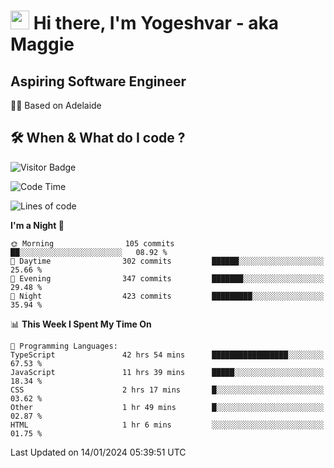 <h1><img src="https://emojis.slackmojis.com/emojis/images/1531849430/4246/blob-sunglasses.gif?1531849430" width="30"/> Hi there, I'm Yogeshvar - aka Maggie</h1>

## Aspiring Software Engineer
🏂🏻  Based on Adelaide 

## 🛠 When & What do I code ?  

![Visitor Badge](https://visitor-badge.feriirawann.repl.co?username=yogeshvar&repo=yogeshvar&label=Visitors&style=plastic&color=%23457BFF&contentType=svg)

<!--START_SECTION:waka-->
![Code Time](http://img.shields.io/badge/Code%20Time-2%2C572%20hrs%2050%20mins-blue)

![Lines of code](https://img.shields.io/badge/From%20Hello%20World%20I%27ve%20Written-4.0%20million%20lines%20of%20code-blue)

**I'm a Night 🦉** 

```text
🌞 Morning                105 commits         ██░░░░░░░░░░░░░░░░░░░░░░░   08.92 % 
🌆 Daytime                302 commits         ██████░░░░░░░░░░░░░░░░░░░   25.66 % 
🌃 Evening                347 commits         ███████░░░░░░░░░░░░░░░░░░   29.48 % 
🌙 Night                  423 commits         █████████░░░░░░░░░░░░░░░░   35.94 % 
```


📊 **This Week I Spent My Time On** 

```text
💬 Programming Languages: 
TypeScript               42 hrs 54 mins      █████████████████░░░░░░░░   67.53 % 
JavaScript               11 hrs 39 mins      █████░░░░░░░░░░░░░░░░░░░░   18.34 % 
CSS                      2 hrs 17 mins       █░░░░░░░░░░░░░░░░░░░░░░░░   03.62 % 
Other                    1 hr 49 mins        █░░░░░░░░░░░░░░░░░░░░░░░░   02.87 % 
HTML                     1 hr 6 mins         ░░░░░░░░░░░░░░░░░░░░░░░░░   01.75 % 
```


 Last Updated on 14/01/2024 05:39:51 UTC
<!--END_SECTION:waka-->
